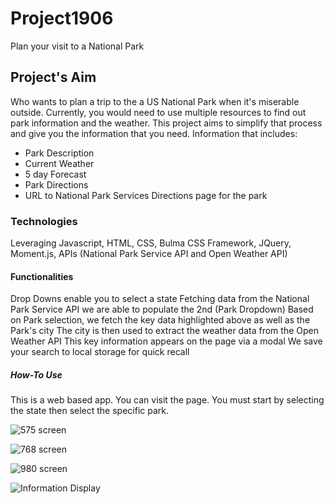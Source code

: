 # Project1906
Plan your visit to a National Park

## Project's Aim
Who wants to plan a trip to the a US National Park when it's miserable outside. Currently, you would need to use multiple resources to find out park information and the weather. This project aims to simplify that process and give you the information that you need. Information that includes:
- Park Description
- Current Weather
- 5 day Forecast
- Park Directions
- URL to National Park Services Directions page for the park 

### Technologies 
Leveraging Javascript, HTML, CSS, Bulma CSS Framework, JQuery, Moment.js, APIs (National Park Service API and Open Weather API)

#### Functionalities
Drop Downs enable you to select a state
Fetching data from the National Park Service API we are able to populate the 2nd (Park Dropdown)
Based on Park selection, we fetch the key data highlighted above as well as the Park's city
The city is then used to extract the weather data from the Open Weather API
This key information appears on the page via a modal
We save your search to local storage for quick recall

##### How-To Use
This is a web based app. You can visit the page. You must start by selecting the state then select the specific park.

![575 screen](https://raw.githubusercontent.com/sldowd/Project1906/dev-jr/assets/images/Full%20Mobile%20Screen.png)

![768 screen](https://raw.githubusercontent.com/sldowd/Project1906/dev-jr/assets/images/Full%20Tablet%20Screen.png)

![980 screen](https://raw.githubusercontent.com/sldowd/Project1906/dev-jr/assets/images/Full%20Page%20Screen%20shot.png)

![Information Display]()
